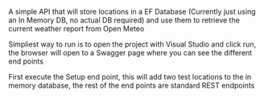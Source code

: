 A simple API that will store locations in a EF Database (Currently just using an In Memory DB, no actual DB required) and use them to retrieve the current weather report from Open Meteo

Simpliest way to run is to open the project with Visual Studio and click run, the browser will open to a Swagger page where you can see the different end points

First execute the Setup end point, this will add two test locations to the in memory database, the rest of the end points are standard REST endpoints

